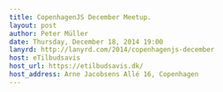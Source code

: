 ```yaml
---
title: CopenhagenJS December Meetup.
layout: post
author: Peter Müller
date: Thursday, December 18, 2014 19:00
lanyrd: http://lanyrd.com/2014/copenhagenjs-december
host: eTilbudsavis
host_url: https://etilbudsavis.dk/
host_address: Arne Jacobsens Allé 16, Copenhagen
---
```

